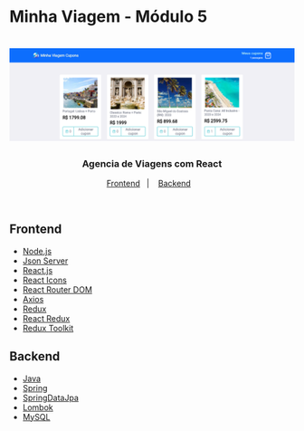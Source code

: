 # Minha Viagem - Módulo 5
<h1 align="center">
  <img alt="MinnhaViagem" title="Cupons" src="minhaviagem.png"  />
</h1>



<h3 align="center">
  Agencia de Viagens com React
</h3>

<p align="center">
  <a href="#frontend">Frontend</a>&nbsp;&nbsp;&nbsp;|&nbsp;&nbsp;&nbsp;
  <a href="#backend">Backend</a>&nbsp;&nbsp;&nbsp;
</p>

<br>

## Frontend

* [Node.js](https://nodejs.org/pt-br/)
* [Json Server](https://www.npmjs.com/package/json-server)
* [React.js](https://reactjs.org/)
* [React Icons](https://www.npmjs.com/package/react-icons)
* [React Router DOM](https://www.npmjs.com/package/react-router-dom)
* [Axios](https://www.npmjs.com/package/axios)
* [Redux](https://www.npmjs.com/package/redux)
* [React Redux](https://www.npmjs.com/package/react-redux)
* [Redux Toolkit](https://www.npmjs.com/package/@reduxjs/toolkit)

## Backend

*  [Java](https://dev.java/)
*  [Spring](https://spring.io/why-spring)
*  [SpringDataJpa](https://mvnrepository.com/artifact/org.springframework.data/spring-data-jpa)
*  [Lombok](https://spring.io/why-spring)
*  [MySQL](https://spring.io/why-spring)
